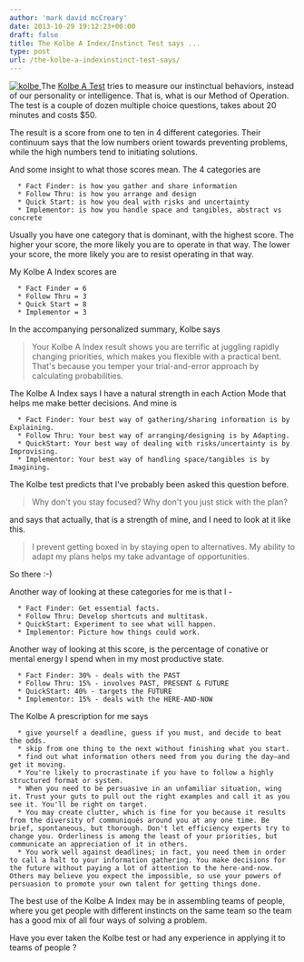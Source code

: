```yaml
---
author: 'mark david mcCreary'
date: 2013-10-29 19:12:23+00:00
draft: false
title: The Kolbe A Index/Instinct Test says ...
type: post
url: /the-kolbe-a-indexinstinct-test-says/
---
```


[![kolbe](/uploads/2013/12/kolbe.png)
](/uploads/2013/12/kolbe.png)The [Kolbe A Test](http://www.kolbe.com) tries to measure our instinctual behaviors, instead of our personality or intelligence. That is, what is our Method of Operation. The test is a couple of dozen multiple choice questions, takes about 20 minutes and costs $50.

The result is a score from one to ten in 4 different categories. Their continuum says that the low numbers orient towards preventing problems, while the high numbers tend to initiating solutions.

And some insight to what those scores mean. The 4 categories are



	  * Fact Finder: is how you gather and share information
	  * Follow Thru: is how you arrange and design
	  * Quick Start: is how you deal with risks and uncertainty
	  * Implementor: is how you handle space and tangibles, abstract vs concrete

Usually you have one category that is dominant, with the highest score. The higher your score, the more likely you are to operate in that way. The lower your score, the more likely you are to resist operating in that way.

My Kolbe A Index scores are

	  * Fact Finder = 6
	  * Follow Thru = 3
	  * Quick Start = 8
	  * Implementor = 3

In the accompanying personalized summary, Kolbe says


<blockquote>Your Kolbe A Index result shows you are terrific at juggling rapidly changing priorities, which makes you flexible with a practical bent. That's because you temper your trial-and-error approach by calculating probabilities.</blockquote>


The Kolbe A Index says I have a natural strength in each Action Mode that helps me make better decisions. And mine is



	  * Fact Finder: Your best way of gathering/sharing information is by Explaining.
	  * Follow Thru: Your best way of arranging/designing is by Adapting.
	  * QuickStart: Your best way of dealing with risks/uncertainty is by Improvising.
	  * Implementor: Your best way of handling space/tangibles is by Imagining.

The Kolbe test predicts that I've probably been asked this question before.


<blockquote>Why don't you stay focused?
Why don't you just stick with the plan?</blockquote>


and says that actually, that is a strength of mine, and I need to look at it like this.


<blockquote>I prevent getting boxed in by staying open to alternatives.
My ability to adapt my plans helps my take advantage of opportunities.</blockquote>


So there :-)

Another way of looking at these categories for me is that I -



	  * Fact Finder: Get essential facts.
	  * Follow Thru: Develop shortcuts and multitask.
	  * QuickStart: Experiment to see what will happen.
	  * Implementor: Picture how things could work.

Another way of looking at this score, is the percentage of conative or mental energy I spend when in my most productive state.

	  * Fact Finder: 30% - deals with the PAST
	  * Follow Thru: 15% - involves PAST, PRESENT & FUTURE
	  * QuickStart: 40% - targets the FUTURE
	  * Implementor: 15% - deals with the HERE-AND-NOW

The Kolbe A prescription for me says

	  * give yourself a deadline, guess if you must, and decide to beat the odds.
	  * skip from one thing to the next without finishing what you start.
	  * find out what information others need from you during the day–and get it moving.
	  * You're likely to procrastinate if you have to follow a highly structured format or system.
	  * When you need to be persuasive in an unfamiliar situation, wing it. Trust your guts to pull out the right examples and call it as you see it. You'll be right on target.
	  * You may create clutter, which is fine for you because it results from the diversity of communiqués around you at any one time. Be brief, spontaneous, but thorough. Don't let efficiency experts try to change you. Orderliness is among the least of your priorities, but communicate an appreciation of it in others.
	  * You work well against deadlines; in fact, you need them in order to call a halt to your information gathering. You make decisions for the future without paying a lot of attention to the here-and-now. Others may believe you expect the impossible, so use your powers of persuasion to promote your own talent for getting things done.

The best use of the Kolbe A Index may be in assembling teams of people, where you get people with different instincts on the same team so the team has a good mix of all four ways of solving a problem.

Have you ever taken the Kolbe test or had any experience in applying it to teams of people ?

